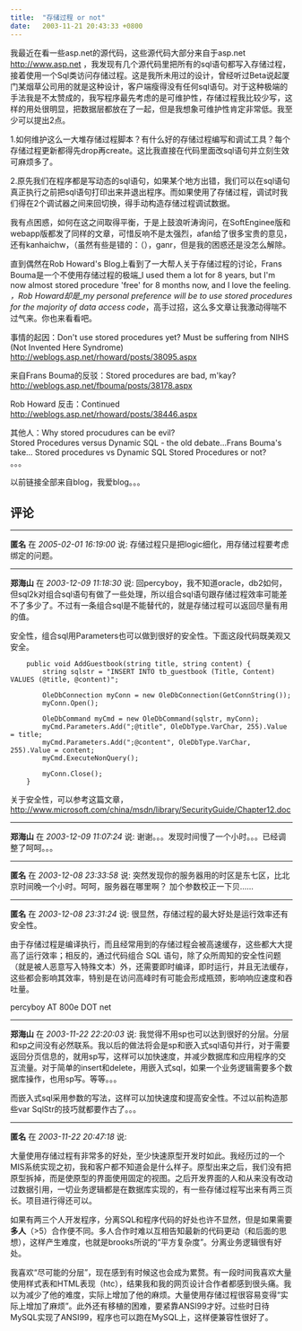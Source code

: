 ```yaml
---
title:  "存储过程 or not"
date:   2003-11-21 20:43:33 +0800
---
```


我最近在看一些asp.net的源代码，这些源代码大部分来自于asp.net http://www.asp.net ，我发现有几个源代码里把所有的sql语句都写入存储过程，接着使用一个Sql类访问存储过程。这是我所未用过的设计，曾经听过Beta说起厦门某烟草公司用的就是这种设计，客户端瘦得没有任何sql语句。对于这种极端的手法我是不太赞成的，我写程序最先考虑的是可维护性，存储过程我比较少写，这样的用处很明显，把数据层都放在了一起，但是我想象可维护性肯定非常低。我至少可以提出2点。  

1.如何维护这么一大堆存储过程脚本？有什么好的存储过程编写和调试工具？每个存储过程更新都得先drop再create。这比我直接在代码里面改sql语句并立刻生效可麻烦多了。  

2.原先我们在程序都是写动态的sql语句，如果某个地方出错，我们可以在sql语句真正执行之前把sql语句打印出来并退出程序。而如果使用了存储过程，调试时我们得在2个调试器之间来回切换，得手动构造存储过程调试数据。  

我有点困惑，如何在这之间取得平衡，于是上鼓浪听涛询问，在SoftEnginee版和webapp版都发了同样的文章，可惜反响不是太强烈，afan给了很多宝贵的意见，还有kanhaichw，（虽然有些是错的：（），ganr，但是我的困惑还是没怎么解除。  

直到偶然在Rob Howard's Blog上看到了一大帮人关于存储过程的讨论，Frans Bouma是一个不使用存储过程的极端_I used them a lot for 8 years, but I'm now almost stored procedure 'free' for 8 months now, and I love the feeling. _，Rob Howard却是_my personal preference will be to use stored procedures for the majority of data access code_，高手过招，这么多文章让我激动得喘不过气来。你也来看看吧。  

事情的起因：Don't use stored procedures yet? Must be suffering from NIHS (Not Invented Here Syndrome)  http://weblogs.asp.net/rhoward/posts/38095.aspx   

来自Frans Bouma的反驳：Stored procedures are bad, m'kay?  http://weblogs.asp.net/fbouma/posts/38178.aspx   

Rob Howard 反击：Continued http://weblogs.asp.net/rhoward/posts/38446.aspx   

其他人：Why stored procudures can be evil?  
Stored Procedures versus Dynamic SQL - the old debate...Frans Bouma's take... 
Stored procedures vs Dynamic SQL 
Stored Procedures or not?  
。。。  

以前链接全部来自blog，我爱blog。。。  


## 评论

*****
**匿名** 在 *2005-02-01 16:19:00* 说: 存储过程只是把logic细化，用存储过程要考虑绑定的问题。

*****
**郑海山** 在 *2003-12-09 11:18:30* 说: 回percyboy，我不知道oracle，db2如何，但sql2k对组合sql语句有做了一些处理，所以组合sql语句跟存储过程效率可能差不了多少了。不过有一条组合sql是不能替代的，就是存储过程可以返回尽量有用的值。

安全性，组合sql用Parameters也可以做到很好的安全性。下面这段代码既美观又安全。

        public void AddGuestbook(string title, string content) {
            string sqlstr = "INSERT INTO tb_guestbook (Title, Content) VALUES (@title, @content)";

            OleDbConnection myConn = new OleDbConnection(GetConnString());
            myConn.Open();

            OleDbCommand myCmd = new OleDbCommand(sqlstr, myConn);
            myCmd.Parameters.Add(";@title", OleDbType.VarChar, 255).Value = title;
            myCmd.Parameters.Add(";@content", OleDbType.VarChar, 255).Value = content;
            myCmd.ExecuteNonQuery();

            myConn.Close();
        }

关于安全性，可以参考这篇文章，http://www.microsoft.com/china/msdn/library/SecurityGuide/Chapter12.doc

*****
**郑海山** 在 *2003-12-09 11:07:24* 说: 谢谢。。。发现时间慢了一个小时。。。已经调整了呵呵。。。

*****
**匿名** 在 *2003-12-08 23:33:58* 说: 突然发现你的服务器用的时区是东七区，比北京时间晚一个小时。呵呵，服务器在哪里啊？
加个参数校正一下贝......

*****
**匿名** 在 *2003-12-08 23:31:24* 说: 很显然，存储过程的最大好处是运行效率还有安全性。

由于存储过程是编译执行，而且经常用到的存储过程会被高速缓存，这些都大大提高了运行效率；相反的，通过代码组合 SQL 语句，除了众所周知的安全性问题（就是被人恶意写入特殊文本）外，还需要即时编译，即时运行，并且无法缓存，这些都会影响其效率，特别是在访问高峰时有可能会形成瓶颈，影响响应速度和吞吐量。

percyboy AT 800e DOT net


*****
**郑海山** 在 *2003-11-22 22:20:03* 说: 我觉得不用sp也可以达到很好的分层。分层和sp之间没有必然联系。我以后的做法将会是sp和嵌入式sql语句并行，对于需要返回分页信息的，就用sp写，这样可以加快速度，并减少数据库和应用程序的交互流量。对于简单的insert和delete，用嵌入式sql，如果一个业务逻辑需要多个数据库操作，也用sp写。等等。。。

而嵌入式sql采用参数的写法，这样可以加快速度和提高安全性。不过以前构造那些var SqlStr的技巧就都要作古了。。。

*****
**匿名** 在 *2003-11-22 20:47:18* 说: <p>大量使用存储过程有非常多的好处，至少快速原型开发时如此。我经历过的一个MIS系统实现之初，我和客户都不知道会是什么样子。原型出来之后，我们没有把原型拆掉，而是使原型的界面使用固定的视图。之后开发界面的人和从来没有改动过数据引用，一切业务逻辑都是在数据库实现的，有一些存储过程写出来有两三页长。项目进行得还可以。</p><p>如果有两三个人开发程序，分离SQL和程序代码的好处也许不显然，但是如果需要<strong>多人</strong>（>5）合作便不同。多人合作时难以互相告知最新的代码更动（和后面的思想），这样产生难度，也就是brooks所说的“平方复杂度”。分离业务逻辑很有好处。</p><p>我喜欢“尽可能的分层”，现在感到有时候这也会成为累赘。有一段时间我喜欢大量使用样式表和HTML表现（htc），结果我和我的网页设计合作者都感到很头痛。我以为减少了他的难度，实际上增加了他的麻烦。大量使用存储过程很容易变得“实际上增加了麻烦”。此外还有移植的困难，要紧靠ANSI99才好。过些时日待MySQL实现了ANSI99，程序也可以跑在MySQL上，这样便兼容性很好了。</p>

